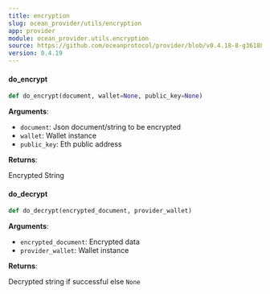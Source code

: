 ```yaml
---
title: encryption
slug: ocean_provider/utils/encryption
app: provider
module: ocean_provider.utils.encryption
source: https://github.com/oceanprotocol/provider/blob/v0.4.18-8-g361885d/ocean_provider/utils/encryption.py
version: 0.4.19
---
```

#### do\_encrypt

```python
def do_encrypt(document, wallet=None, public_key=None)
```

**Arguments**:

- `document`: Json document/string to be encrypted
- `wallet`: Wallet instance
- `public_key`: Eth public address

**Returns**:

Encrypted String

#### do\_decrypt

```python
def do_decrypt(encrypted_document, provider_wallet)
```

**Arguments**:

- `encrypted_document`: Encrypted data
- `provider_wallet`: Wallet instance

**Returns**:

Decrypted string if successful else `None`

